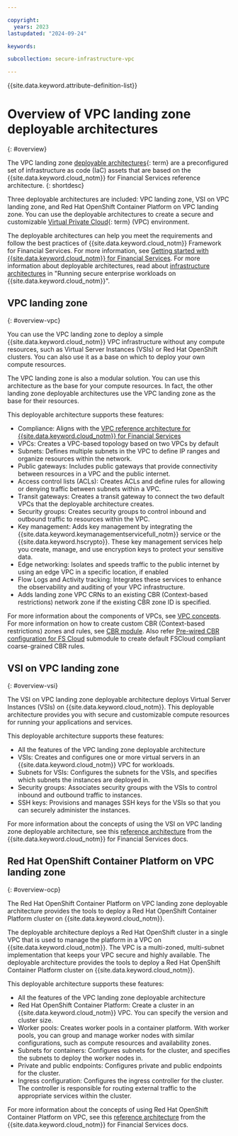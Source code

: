 ```yaml
---

copyright:
  years: 2023
lastupdated: "2024-09-24"

keywords:

subcollection: secure-infrastructure-vpc

---
```


{{site.data.keyword.attribute-definition-list}}

# Overview of VPC landing zone deployable architectures
{: #overview}

The VPC landing zone [deployable architectures](#x10293733){: term} are a preconfigured set of infrastructure as code (IaC) assets that are based on the {{site.data.keyword.cloud_notm}} for Financial Services reference architecture.
{: shortdesc}

Three deployable architectures are included: VPC landing zone, VSI on VPC landing zone, and Red Hat OpenShift Container Platform on VPC landing zone. You can use the deployable architectures to create a secure and customizable [Virtual Private Cloud](#x4585403){: term} (VPC) environment.

The deployable architectures can help you meet the requirements and follow the best practices of {{site.data.keyword.cloud_notm}} Framework for Financial Services. For more information, see [Getting started with {{site.data.keyword.cloud_notm}} for Financial Services](/docs/framework-financial-services). For more information about deployable architectures, read about [infrastructure architectures](/docs/overview?topic=overview-secure-enterprise#define-architecture) in "Running secure enterprise workloads on {{site.data.keyword.cloud_notm}}".

## VPC landing zone
{: #overview-vpc}


You can use the VPC landing zone to deploy a simple {{site.data.keyword.cloud_notm}} VPC infrastructure without any compute resources, such as Virtual Server Instances (VSIs) or Red Hat OpenShift clusters. You can also use it as a base on which to deploy your own compute resources.

The VPC landing zone is also a modular solution. You can use this architecture as the base for your compute resources. In fact, the other landing zone deployable architectures use the VPC landing zone as the base for their resources.

This deployable architecture supports these features:

- Compliance: Aligns with the [VPC reference architecture for {{site.data.keyword.cloud_notm}} for Financial Services](/docs/framework-financial-services?topic=framework-financial-services-vpc-architecture-about)
- VPCs: Creates a VPC-based topology based on two VPCs by default
- Subnets: Defines multiple subnets in the VPC to define IP ranges and organize resources within the network.
- Public gateways: Includes public gateways that provide connectivity between resources in a VPC and the public internet.
- Access control lists (ACLs): Creates ACLs and define rules for allowing or denying traffic between subnets within a VPC.
- Transit gateways: Creates a transit gateway to connect the two default VPCs that the deployable architecture creates.
- Security groups: Creates security groups to control inbound and outbound traffic to resources within the VPC.
- Key management: Adds key management by integrating the {{site.data.keyword.keymanagementservicefull_notm}} service or the {{site.data.keyword.hscrypto}}. These key management services help you create, manage, and use encryption keys to protect your sensitive data.
- Edge networking: Isolates and speeds traffic to the public internet by using an edge VPC in a specific location, if enabled
- Flow Logs and Activity tracking: Integrates these services to enhance the observability and auditing of your VPC infrastructure.
- Adds landing zone VPC CRNs to an existing CBR (Context-based restrictions) network zone if the existing CBR zone ID is specified.


For more information about the components of VPCs, see [VPC concepts](/docs/framework-financial-services?topic=framework-financial-services-vpc-architecture-concepts).
For more information on how to create custom CBR (Context-based restrictions) zones and rules, see [CBR module](https://github.com/terraform-ibm-modules/terraform-ibm-cbr). Also refer [Pre-wired CBR configuration for FS Cloud](https://github.com/terraform-ibm-modules/terraform-ibm-cbr/tree/main/modules/fscloud) submodule to create default FSCloud compliant coarse-grained CBR rules.

## VSI on VPC landing zone
{: #overview-vsi}

The VSI on VPC landing zone deployable architecture deploys Virtual Server Instances (VSIs) on {{site.data.keyword.cloud_notm}}. This deployable architecture provides you with secure and customizable compute resources for running your applications and services.

This deployable architecture supports these features:

- All the features of the VPC landing zone deployable architecture
- VSIs: Creates and configures one or more virtual servers in an {{site.data.keyword.cloud_notm}} VPC for workloads.
- Subnets for VSIs: Configures the subnets for the VSIs, and specifies which subnets the instances are deployed in.
- Security groups: Associates security groups with the VSIs to control inbound and outbound traffic to instances.
- SSH keys: Provisions and manages SSH keys for the VSIs so that you can securely administer the instances.



For more information about the concepts of using the VSI on VPC landing zone deployable architecture, see this [reference architecture](/docs/framework-financial-services?topic=framework-financial-services-vpc-architecture-detailed-vsi) from the {{site.data.keyword.cloud_notm}} for Financial Services docs.

## Red Hat OpenShift Container Platform on VPC landing zone
{: #overview-ocp}

The Red Hat OpenShift Container Platform on VPC landing zone deployable architecture provides the tools to deploy a Red Hat OpenShift Container Platform cluster on {{site.data.keyword.cloud_notm}}.

The deployable architecture deploys a Red Hat OpenShift cluster in a single VPC that is used to manage the platform in a VPC on {{site.data.keyword.cloud_notm}}. The VPC is a multi-zoned, multi-subnet implementation that keeps your VPC secure and highly available. The deployable architecture provides the tools to deploy a Red Hat OpenShift Container Platform cluster on {{site.data.keyword.cloud_notm}}.

This deployable architecture supports these features:

- All the features of the VPC landing zone deployable architecture
- Red Hat OpenShift Container Platform: Create a cluster in an {{site.data.keyword.cloud_notm}} VPC. You can specify the version and cluster size.
- Worker pools: Creates worker pools in a container platform. With worker pools, you can group and manage worker nodes with similar configurations, such as compute resources and availability zones.
- Subnets for containers: Configures subnets for the cluster, and specifies the subnets to deploy the worker nodes in.
- Private and public endpoints: Configures private and public endpoints for the cluster.
- Ingress configuration: Configures the ingress controller for the cluster. The controller is responsible for routing external traffic to the appropriate services within the cluster.

For more information about the concepts of using Red Hat OpenShift Container Platform on VPC, see this [reference architecture](/docs/framework-financial-services?topic=framework-financial-services-vpc-architecture-detailed-openshift) from the {{site.data.keyword.cloud_notm}} for Financial Services docs.
